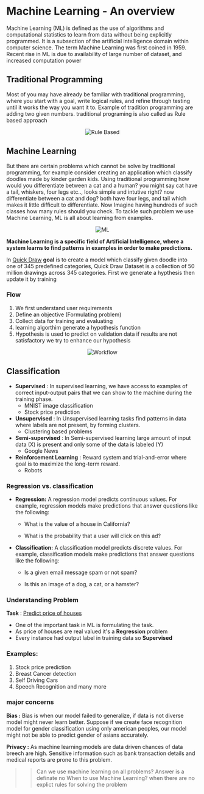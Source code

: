 # Machine Learning - An overview

Machine Learning (ML) is defined as the use of algorithms and computational statistics to learn from data without being explicitly programmed. It is a subsection of the artificial intelligence domain within computer science. The term Machine Learning was first coined in 1959. Recent rise in ML is due to availability of large number of dataset, and increased computation power


## Traditional Programming


Most of you may have already be familiar with traditional programming, where you start with a goal, write logical rules, and refine through testing until it works the way you want it to. Example of tradition programming are adding two given numbers. traditional programing is also called as Rule based approach


<p align="center">
  <img src="/home/reddy/rulebased.png" alt="Rule Based"/>
</p>

## Machine Learning

But there are certain problems which cannot be solve by traditional programming, for example consider creating an application which classify doodles made by kinder garden kids. Using traditional programming how would you differentiate between a cat and a human? you might say cat have a tail, whiskers, four legs etc.., looks simple and intutive right? now differentiate between a cat and dog? both have four legs, and tail which makes it little difficult to differentiate. Now Imagine having hundreds of such classes how many rules should you check. To tackle such problem we use Machine Learning, ML is all about learning from examples.

<p align="center">
  <img src="/home/reddy/ml.png" alt="ML"/>
</p>

**Machine Learning is a specific field of Artificial Intelligence, where a system learns to find patterns in examples in order to make predictions.**


In [Quick Draw](https://quickdraw.withgoogle.com/) **goal** is to create a model which classify given doodle into one of 345 predefined categories, Quick Draw Dataset is a collection of 50 million drawings across 345 categories. First we generate a hypthesis then update it by training


### Flow

1. We first understand user requirements
2. Define an objective (Formulating problem)
3. Collect data for training and evaluating
4. learning algorthim generate a hypothesis function
5. Hypothesis is used to predict on validation data if results are not satisfactory we try to enhance our hypothesis

<p align="center">
  <img src="/home/reddy/wf.png" alt="Workflow"/>
</p>

## Classification

* **Supervised** : In supervised learning, we have access to examples of correct input-output pairs that we can show to the machine during the training phase. 
	* MNIST image classification
	* Stock price prediction
* **Unsupervised** : In Unsupervised learning tasks find patterns in data where labels are not present, by forming clusters.
	* Clustering based problems
* **Semi-supervised** : In Semi-supervised learning large amount of input data (X) is present and only some of the data is labeled (Y) 
	* Google News
* **Reinforcement Learning** : Reward system and trial-and-error where goal is to maximize the long-term reward.
	* Robots

### Regression vs. classification
* **Regression:** A regression model predicts continuous values. For example, regression models make predictions that answer questions like the following:

	* What is the value of a house in California?

	* What is the probability that a user will click on this ad?

* **Classification:** A classification model predicts discrete values. For example, classification models make predictions that answer questions like the following:

	* Is a given email message spam or not spam?

	* Is this an image of a dog, a cat, or a hamster?


### Understanding Problem
**Task** : [Predict price of houses](https://www.kaggle.com/vikrishnan/boston-house-prices)
* One of the important task in ML is formulating the task.
* As price of houses are real valued it's a **Regression** problem
* Every instance had output label in training data so **Supervised** 

### Examples:
1. Stock price prediction
2. Breast Cancer detection
3. Self Driving Cars
4. Speech Recognition
and many more


### major concerns
**Bias :** Bias is when our model failed to generalize, if data is not diverse model might never learn better. Suppose if we create face recognition model for gender classification using only american peoples, our model might not be able to predict gender of asians accurately. 

**Privacy :** As machine learning models are data driven chances of data breech are high. Sensitive information such as bank transaction details and medical reports are prone to this problem. 




>>Can we use machine learning on all problems? Answer is a definate no
When to use Machine Learning? when there are no explict rules for solving the problem 


